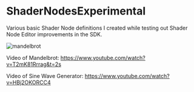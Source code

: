 # ShaderNodesExperimental
Various basic Shader Node definitions I created while testing out Shader Node Editor improvements in the SDK.

![mandelbrot](https://user-images.githubusercontent.com/7988802/225001802-8eb82ce9-9740-479c-86b5-561a577bc530.gif)


Video of Mandelbrot:
https://www.youtube.com/watch?v=T2mK81Rrrag&t=2s

Video of Sine Wave Generator:
https://www.youtube.com/watch?v=HBj2OKORCC4
